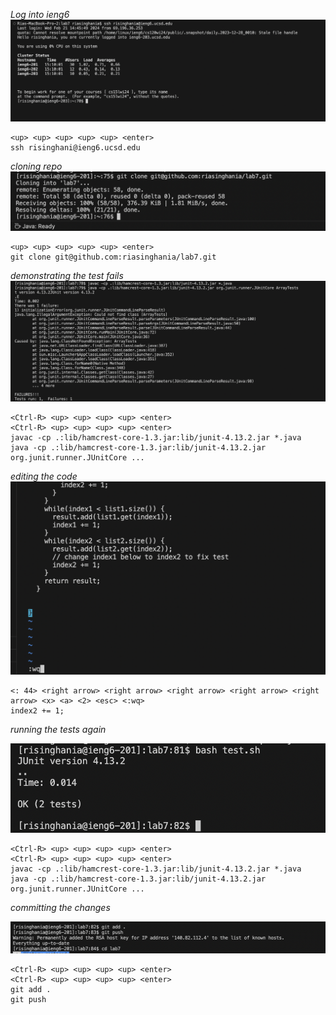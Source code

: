 *Log into ieng6*
![Image](https://github.com/riasinghania/cse15l-lab-reports/blob/main/Step%204.png?raw=true)
```
<up> <up> <up> <up> <up> <enter>
ssh risinghani@ieng6.ucsd.edu
```

*cloning repo*
![Image](https://github.com/riasinghania/cse15l-lab-reports/blob/main/step%205.png?raw=true)
```
<up> <up> <up> <up> <up> <enter>
git clone git@github.com:riasinghania/lab7.git
```

*demonstrating the test fails*
![Image](https://github.com/riasinghania/cse15l-lab-reports/blob/main/step%206.png?raw=true)
```
<Ctrl-R> <up> <up> <up> <up> <enter>
<Ctrl-R> <up> <up> <up> <up> <enter>
javac -cp .:lib/hamcrest-core-1.3.jar:lib/junit-4.13.2.jar *.java
java -cp .:lib/hamcrest-core-1.3.jar:lib/junit-4.13.2.jar org.junit.runner.JUnitCore ...
```

*editing the code*
![Image](https://github.com/riasinghania/cse15l-lab-reports/blob/main/editing%20code.png?raw=true)
```
<: 44> <right arrow> <right arrow> <right arrow> <right arrow> <right arrow> <x> <a> <2> <esc> <:wq>
index2 += 1;
```

*running the tests again*

![Image](https://github.com/riasinghania/cse15l-lab-reports/blob/main/step%208.png?raw=true)
```
<Ctrl-R> <up> <up> <up> <up> <enter>
<Ctrl-R> <up> <up> <up> <up> <enter>
javac -cp .:lib/hamcrest-core-1.3.jar:lib/junit-4.13.2.jar *.java
java -cp .:lib/hamcrest-core-1.3.jar:lib/junit-4.13.2.jar org.junit.runner.JUnitCore ...
```

*committing the changes*

![Image](https://github.com/riasinghania/cse15l-lab-reports/blob/main/step%209.png?raw=true)
```
<Ctrl-R> <up> <up> <up> <up> <enter>
<Ctrl-R> <up> <up> <up> <up> <enter>
git add .
git push
```
